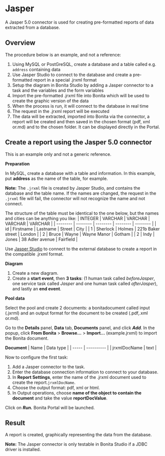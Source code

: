 # Jasper

A Jasper 5.0 connector is used for creating pre-formatted reports of data extracted from a database.

## Overview

The procedure below is an example, and not a reference:

1. Using MySQL or PostGreSQL, create a database and a table called e.g. `address` containing data
2. Use Jasper Studio to connect to the database and create a pre-formatted report in a special .jrxml format
3. Setup the diagram in Bonita Studio by adding a Jasper connector to a task and the variables and the form variables
4. Import the pre-formatted .jrxml file into Bonita which will be used to create the graphic version of the data
5. When the process is run, it will connect to the database in real time
6. The request in the .jrxml report will be executed
7. The data will be extracted, imported into Bonita via the connector, a report will be created and then saved in the chosen format (pdf, xml or.md) and to the chosen folder. It can be displayed directly in the Portal.

## Create a report using the Jasper 5.0 connector

This is an example only and not a generic reference.

**Preparation**

In MySQL, create a database with a table and information. In this example, put **address** as the name of the table, for example.

**Note:** The `.jrxml` file is created by Jasper Studio, and contains the database and the table name. If the names are changed, the request in the `.jrxml` file will fail, the connector will not recognize the name and not connect.

The structure of the table must be identical to the one below, but the names and cities can be anything you like:
| INTEGER  | VARCHAR  | VARCHAR  | VARCHAR  | VARCHAR  |
| -------- | -------- | -------- | -------- | -------- |
| id  | Firstname  | Lastname  | Street  | City  |
| 1  | Sherlock | Holmes  | 221b Baker street  | London  |
| 2  | Bruce  | Wayne  | Wayne Manor  | Gotham  |
| 2  | Indy  | Jones  | 38 Adler avenue  | Fairfield  |

Use [Jasper Studio](http://community.jaspersoft.com/project/jaspersoft-studio) to connect to the external database to create a report in the compatible .jrxml format.

**Diagram**

1. Create a new diagram.
2. Create a **start event**, then **3 tasks**:
(1 human task called _beforeJasper_, one service task called _Jasper_ and one human task called _afterJasper_), and lastly an **end event**.

**Pool data**

Select the pool and create 2 documents: a bonitadocument called input (.jxrml) and an output format for the document to be created (.pdf,.xml or.md).

Go to the **Details** panel, **Data** tab, **Documents** panel, and click **_Add_**.
In the popup, click **From Bonita** \> **Browse...** \> **Import...** (example.jrxml) to import the Bonita document.

**Document**
| Name  | Data type  |
| ----- | ---------- |
| jrxmlDocName  | text  |

Now to configure the first task:

1. Add a Jasper connector to the task.
2. Enter the database connection information to connect to your database.
3. In **Report Settings**, enter the name of the .jrxml document used to create the report.`jrxmlDocName`.
4. Choose the output format: pdf, xml or html.
5. In Output operations, choose **name of the object to contain the document** and take the value **reportDocValue**.

Click on _**Run.**_ Bonita Portal will be launched.

## Result

A report is created, graphically representing the data from the database.

**Note:** The Jasper connector is only testable in Bonita Studio if a JDBC driver is installed.
